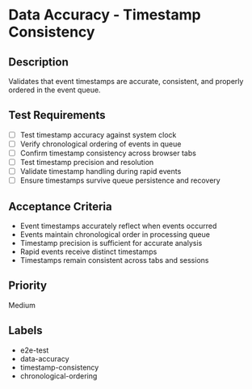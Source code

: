 # Data Accuracy - Timestamp Consistency

## Description
Validates that event timestamps are accurate, consistent, and properly ordered in the event queue.

## Test Requirements
- [ ] Test timestamp accuracy against system clock
- [ ] Verify chronological ordering of events in queue
- [ ] Confirm timestamp consistency across browser tabs
- [ ] Test timestamp precision and resolution
- [ ] Validate timestamp handling during rapid events
- [ ] Ensure timestamps survive queue persistence and recovery

## Acceptance Criteria
- Event timestamps accurately reflect when events occurred
- Events maintain chronological order in processing queue
- Timestamp precision is sufficient for accurate analysis
- Rapid events receive distinct timestamps
- Timestamps remain consistent across tabs and sessions

## Priority
Medium

## Labels
- e2e-test
- data-accuracy
- timestamp-consistency
- chronological-ordering